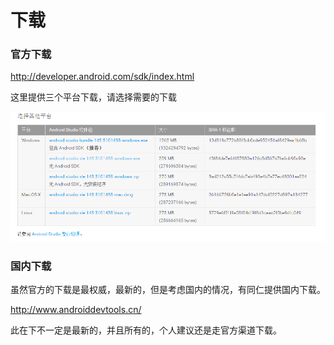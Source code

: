 # 下载

### 官方下载

http://developer.android.com/sdk/index.html 

这里提供三个平台下载，请选择需要的下载

![选择下载平台](选择下载平台.png)


### 国内下载

虽然官方的下载是最权威，最新的，但是考虑国内的情况，有同仁提供国内下载。

http://www.androiddevtools.cn/

此在下不一定是最新的，并且所有的，个人建议还是走官方渠道下载。


